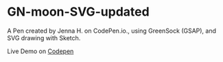 # GN-moon-SVG-updated

A Pen created by Jenna H. on CodePen.io., using GreenSock (GSAP), and SVG drawing with Sketch.

Live Demo on <a href="https://codepen.io/Coolmelon/pen/QWEROqJ" target="_blank" rel="noreferrer" > Codepen </a>
